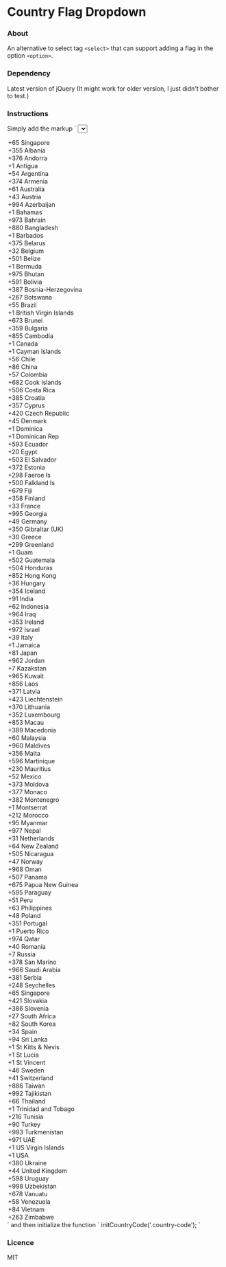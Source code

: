 # Country Flag Dropdown

### About
An alternative to select tag `<select>` that can support adding a flag in the option `<option>`.

### Dependency
Latest version of jQuery (It might work for older version, I just didn't bother to test.)

### Instructions
Simply add the markup
`
<select class="country-code">
  <option data-country="sg" data-country-name="Singapore" value="+65">+65 Singapore</option>
  <option data-country="al" data-country-name="Albania" value="+355">+355 Albania</option>
  <option data-country="ad" data-country-name="Andorra" value="+376">+376 Andorra</option>
  <option data-country="ag" data-country-name="Antigua" value="+1">+1 Antigua</option>
  <option data-country="ar" data-country-name="Argentina" value="+54">+54 Argentina</option>
  <option data-country="am" data-country-name="Armenia" value="+374">+374 Armenia</option>
  <option data-country="au" data-country-name="Australia" value="+61">+61 Australia</option>
  <option data-country="at" data-country-name="Austria" value="+43">+43 Austria</option>
  <option data-country="az" data-country-name="Azerbaijan" value="+994">+994 Azerbaijan</option>
  <option data-country="bs" data-country-name="Bahamas" value="+1">+1 Bahamas</option>
  <option data-country="bh" data-country-name="Bahrain" value="+973">+973 Bahrain</option>
  <option data-country="bd" data-country-name="Bangladesh" value="+880">+880 Bangladesh</option>
  <option data-country="bb" data-country-name="Barbados" value="+1">+1 Barbados</option>
  <option data-country="by" data-country-name="Belarus" value="+375">+375 Belarus</option>
  <option data-country="be" data-country-name="Belgium" value="+32">+32 Belgium</option>
  <option data-country="bz" data-country-name="Belize" value="+501">+501 Belize</option>
  <option data-country="bm" data-country-name="Bermuda" value="+1">+1 Bermuda</option>
  <option data-country="bt" data-country-name="Bhutan" value="+975">+975 Bhutan</option>
  <option data-country="bo" data-country-name="Bolivia" value="+591">+591 Bolivia</option>
  <option data-country="ba" data-country-name="Bosnia-Herzegovina" value="+387">+387 Bosnia-Herzegovina</option>
  <option data-country="bw" data-country-name="Botswana" value="+267">+267 Botswana</option>
  <option data-country="br" data-country-name="Brazil" value="+55">+55 Brazil</option>
  <option data-country="vg" data-country-name="British Virgin Islands" value="+1">+1 British Virgin Islands</option>
  <option data-country="bn" data-country-name="Brunei" value="+673">+673 Brunei</option>
  <option data-country="bg" data-country-name="Bulgaria" value="+359">+359 Bulgaria</option>
  <option data-country="kh" data-country-name="Cambodia" value="+855">+855 Cambodia</option>
  <option data-country="ca" data-country-name="Canada" value="+1">+1 Canada</option>
  <option data-country="ky" data-country-name="Cayman Islands" value="+1">+1 Cayman Islands</option>
  <option data-country="cl" data-country-name="Chile" value="+56">+56 Chile</option>
  <option data-country="cn" data-country-name="China" value="+86">+86 China</option>
  <option data-country="co" data-country-name="Colombia" value="+57">+57 Colombia</option>
  <option data-country="ck" data-country-name="Cook Islands" value="+682">+682 Cook Islands</option>
  <option data-country="cr" data-country-name="Costa Rica" value="+506">+506 Costa Rica</option>
  <option data-country="hr" data-country-name="Croatia" value="+385">+385 Croatia</option>
  <option data-country="cy" data-country-name="Cyprus" value="+357">+357 Cyprus</option>
  <option data-country="cz" data-country-name="Czech Republic" value="+420">+420 Czech Republic</option>
  <option data-country="dk" data-country-name="Denmark" value="+45">+45 Denmark</option>
  <option data-country="dm" data-country-name="Dominica" value="+1">+1 Dominica</option>
  <option data-country="do" data-country-name="Dominican Rep" value="+1">+1 Dominican Rep</option>
  <option data-country="ec" data-country-name="Ecuador" value="+593">+593 Ecuador</option>
  <option data-country="eg" data-country-name="Egypt" value="+20">+20 Egypt</option>
  <option data-country="sv" data-country-name="El Salvador" value="+503">+503 El Salvador</option>
  <option data-country="ee" data-country-name="Estonia" value="+372">+372 Estonia</option>
  <option data-country="fo" data-country-name="Faeroe Is" value="+298">+298 Faeroe Is</option>
  <option data-country="fk" data-country-name="Falkland Is" value="+500">+500 Falkland Is</option>
  <option data-country="fj" data-country-name="Fiji" value="+679">+679 Fiji</option>
  <option data-country="fi" data-country-name="Finland" value="+358">+358 Finland</option>
  <option data-country="fr" data-country-name="France" value="+33">+33 France</option>
  <option data-country="ge" data-country-name="Georgia" value="+995">+995 Georgia</option>
  <option data-country="de" data-country-name="Germany" value="+49">+49 Germany</option>
  <option data-country="gi" data-country-name="Gibraltar (UK)" value="+350">+350 Gibraltar (UK)</option>
  <option data-country="gr" data-country-name="Greece" value="+30">+30 Greece</option>
  <option data-country="gl" data-country-name="Greenland" value="+299">+299 Greenland</option>
  <option data-country="gu" data-country-name="Guam" value="+1">+1 Guam</option>
  <option data-country="gt" data-country-name="Guatemala" value="+502">+502 Guatemala</option>
  <option data-country="hn" data-country-name="Honduras" value="+504">+504 Honduras</option>
  <option data-country="hk" data-country-name="Hong Kong" value="+852">+852 Hong Kong</option>
  <option data-country="hu" data-country-name="Hungary" value="+36">+36 Hungary</option>
  <option data-country="is" data-country-name="Iceland" value="+354">+354 Iceland</option>
  <option data-country="in" data-country-name="India" value="+91">+91 India</option>
  <option data-country="id" data-country-name="Indonesia" value="+62">+62 Indonesia</option>
  <option data-country="iq" data-country-name="Iraq" value="+964">+964 Iraq</option>
  <option data-country="ie" data-country-name="Ireland" value="+353">+353 Ireland</option>
  <option data-country="il" data-country-name="Israel" value="+972">+972 Israel</option>
  <option data-country="it" data-country-name="Italy" value="+39">+39 Italy</option>
  <option data-country="jm" data-country-name="Jamaica" value="+1">+1 Jamaica</option>
  <option data-country="jp" data-country-name="Japan" value="+81">+81 Japan</option>
  <option data-country="jo" data-country-name="Jordan" value="+962">+962 Jordan</option>
  <option data-country="kz" data-country-name="Kazakstan" value="+7">+7 Kazakstan</option>
  <option data-country="kw" data-country-name="Kuwait" value="+965">+965 Kuwait</option>
  <option data-country="la" data-country-name="Laos" value="+856">+856 Laos</option>
  <option data-country="lv" data-country-name="Latvia" value="+371">+371 Latvia</option>
  <option data-country="li" data-country-name="Liechtenstein" value="+423">+423 Liechtenstein</option>
  <option data-country="lt" data-country-name="Lithuania" value="+370">+370 Lithuania</option>
  <option data-country="lu" data-country-name="Luxembourg" value="+352">+352 Luxembourg</option>
  <option data-country="mo" data-country-name="Macau" value="+853">+853 Macau</option>
  <option data-country="mk" data-country-name="Macedonia" value="+389">+389 Macedonia</option>
  <option data-country="my" data-country-name="Malaysia" value="+60">+60 Malaysia</option>
  <option data-country="mv" data-country-name="Maldives" value="+960">+960 Maldives</option>
  <option data-country="mt" data-country-name="Malta" value="+356">+356 Malta</option>
  <option data-country="mq" data-country-name="Martinique" value="+596">+596 Martinique</option>
  <option data-country="mu" data-country-name="Mauritius" value="+230">+230 Mauritius</option>
  <option data-country="mx" data-country-name="Mexico" value="+52">+52 Mexico</option>
  <option data-country="md" data-country-name="Moldova" value="+373">+373 Moldova</option>
  <option data-country="mc" data-country-name="Monaco" value="+377">+377 Monaco</option>
  <option data-country="me" data-country-name="Montenegro" value="+382">+382 Montenegro</option>
  <option data-country="ms" data-country-name="Montserrat" value="+1">+1 Montserrat</option>
  <option data-country="ma" data-country-name="Morocco" value="+212">+212 Morocco</option>
  <option data-country="mm" data-country-name="Myanmar" value="+95">+95 Myanmar</option>
  <option data-country="np" data-country-name="Nepal" value="+977">+977 Nepal</option>
  <option data-country="nl" data-country-name="Netherlands" value="+31">+31 Netherlands</option>
  <option data-country="nz" data-country-name="New Zealand" value="+64">+64 New Zealand</option>
  <option data-country="ni" data-country-name="Nicaragua" value="+505">+505 Nicaragua</option>
  <option data-country="no" data-country-name="Norway" value="+47">+47 Norway</option>
  <option data-country="om" data-country-name="Oman" value="+968">+968 Oman</option>
  <option data-country="pa" data-country-name="Panama" value="+507">+507 Panama</option>
  <option data-country="pg" data-country-name="Papua New Guinea" value="+675">+675 Papua New Guinea</option>
  <option data-country="py" data-country-name="Paraguay" value="+595">+595 Paraguay</option>
  <option data-country="pe" data-country-name="Peru" value="+51">+51 Peru</option>
  <option data-country="ph" data-country-name="Philippines" value="+63" selected="selected">+63 Philippines</option>
  <option data-country="pl" data-country-name="Poland" value="+48">+48 Poland</option>
  <option data-country="pt" data-country-name="Portugal" value="+351">+351 Portugal</option>
  <option data-country="pr" data-country-name="Puerto Rico" value="+1">+1 Puerto Rico</option>
  <option data-country="qa" data-country-name="Qatar" value="+974">+974 Qatar</option>
  <option data-country="ro" data-country-name="Romania" value="+40">+40 Romania</option>
  <option data-country="ru" data-country-name="Russia" value="+7">+7 Russia</option>
  <option data-country="sm" data-country-name="San Marino" value="+378">+378 San Marino</option>
  <option data-country="sa" data-country-name="Saudi Arabia" value="+966">+966 Saudi Arabia</option>
  <option data-country="rs" data-country-name="Serbia" value="+381">+381 Serbia</option>
  <option data-country="sc" data-country-name="Seychelles" value="+248">+248 Seychelles</option>
  <option data-country="sg" data-country-name="Singapore" value="+65">+65 Singapore</option>
  <option data-country="sk" data-country-name="Slovakia" value="+421">+421 Slovakia</option>
  <option data-country="si" data-country-name="Slovenia" value="+386">+386 Slovenia</option>
  <option data-country="za" data-country-name="South Africa" value="+27">+27 South Africa</option>
  <option data-country="kr" data-country-name="South Korea" value="+82">+82 South Korea</option>
  <option data-country="es" data-country-name="Spain" value="+34">+34 Spain</option>
  <option data-country="lk" data-country-name="Sri Lanka" value="+94">+94 Sri Lanka</option>
  <option data-country="kn" data-country-name="St Kitts &amp; Nevis" value="+1">+1 St Kitts &amp; Nevis</option>
  <option data-country="lc" data-country-name="St Lucia" value="+1">+1 St Lucia</option>
  <option data-country="vc" data-country-name="St Vincent" value="+1">+1 St Vincent</option>
  <option data-country="se" data-country-name="Sweden" value="+46">+46 Sweden</option>
  <option data-country="ch" data-country-name="Switzerland" value="+41">+41 Switzerland</option>
  <option data-country="tw" data-country-name="Taiwan" value="+886">+886 Taiwan</option>
  <option data-country="tj" data-country-name="Tajikistan" value="+992">+992 Tajikistan</option>
  <option data-country="th" data-country-name="Thailand" value="+66">+66 Thailand</option>
  <option data-country="tt" data-country-name="Trinidad and Tobago" value="+1">+1 Trinidad and Tobago</option>
  <option data-country="tn" data-country-name="Tunisia" value="+216">+216 Tunisia</option>
  <option data-country="tr" data-country-name="Turkey" value="+90">+90 Turkey</option>
  <option data-country="tm" data-country-name="Turkmenistan" value="+993">+993 Turkmenistan</option>
  <option data-country="ae" data-country-name="UAE" value="+971">+971 UAE</option>
  <option data-country="vi" data-country-name="US Virgin Islands" value="+1">+1 US Virgin Islands</option>
  <option data-country="us" data-country-name="USA" value="+1">+1 USA</option>
  <option data-country="ua" data-country-name="Ukraine" value="+380">+380 Ukraine</option>
  <option data-country="uk" data-country-name="United Kingdom" value="+44">+44 United Kingdom</option>
  <option data-country="uy" data-country-name="Uruguay" value="+598">+598 Uruguay</option>
  <option data-country="uz" data-country-name="Uzbekistan" value="+998">+998 Uzbekistan</option>
  <option data-country="vu" data-country-name="Vanuatu" value="+678">+678 Vanuatu</option>
  <option data-country="ve" data-country-name="Venezuela" value="+58">+58 Venezuela</option>
  <option data-country="vn" data-country-name="Vietnam" value="+84">+84 Vietnam</option>
  <option data-country="zw" data-country-name="Zimbabwe" value="+263">+263 Zimbabwe</option>
</select>
`
and then initialize the function
`
initCountryCode('.country-code');
`

### Licence
MIT
